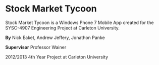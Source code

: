 Stock Market Tycoon
=========

Stock Market Tycoon is a Windows Phone 7 Mobile App created for the SYSC-4907 Engineering Project at Carleton University.

__By__
Nick Eaket,
Andrew Jeffery,
Jonathon Panke

__Supervisor__ Professor Wainer

2012/2013 4th Year Project at Carleton University
